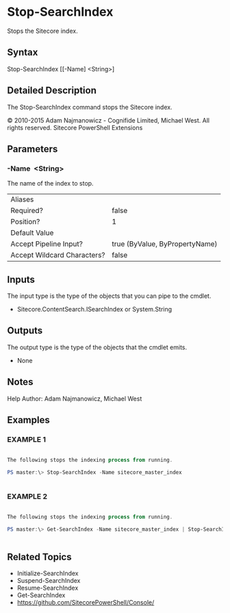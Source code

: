 # Stop-SearchIndex 
 
Stops the Sitecore index. 
 
## Syntax 
 
Stop-SearchIndex [[-Name] &lt;String&gt;] 
 
 
## Detailed Description 
 
The Stop-SearchIndex command stops the Sitecore index. 
 
© 2010-2015 Adam Najmanowicz - Cognifide Limited, Michael West. All rights reserved. Sitecore PowerShell Extensions 
 
## Parameters 
 
### -Name&nbsp; &lt;String&gt; 
 
The name of the index to stop. 
 
<table>
    <thead></thead>
    <tbody>
        <tr>
            <td>Aliases</td>
            <td></td>
        </tr>
        <tr>
            <td>Required?</td>
            <td>false</td>
        </tr>
        <tr>
            <td>Position?</td>
            <td>1</td>
        </tr>
        <tr>
            <td>Default Value</td>
            <td></td>
        </tr>
        <tr>
            <td>Accept Pipeline Input?</td>
            <td>true (ByValue, ByPropertyName)</td>
        </tr>
        <tr>
            <td>Accept Wildcard Characters?</td>
            <td>false</td>
        </tr>
    </tbody>
</table> 
 
## Inputs 
 
The input type is the type of the objects that you can pipe to the cmdlet. 
 
* Sitecore.ContentSearch.ISearchIndex or System.String 
 
## Outputs 
 
The output type is the type of the objects that the cmdlet emits. 
 
* None 
 
## Notes 
 
Help Author: Adam Najmanowicz, Michael West 
 
## Examples 
 
### EXAMPLE 1 
 
 
 
```powershell   
 
The following stops the indexing process from running.

PS master:\> Stop-SearchIndex -Name sitecore_master_index 
 
``` 
 
### EXAMPLE 2 
 
 
 
```powershell   
 
The following stops the indexing process from running.

PS master:\> Get-SearchIndex -Name sitecore_master_index | Stop-SearchIndex 
 
``` 
 
## Related Topics 
 
* Initialize-SearchIndex* Suspend-SearchIndex* Resume-SearchIndex* Get-SearchIndex* <a href='https://github.com/SitecorePowerShell/Console/' target='_blank'>https://github.com/SitecorePowerShell/Console/</a><br/>
